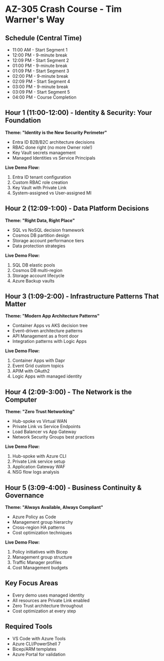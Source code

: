 # AZ-305 Crash Course - Tim Warner's Way

## Schedule (Central Time)
- 11:00 AM - Start Segment 1
- 12:00 PM - 9-minute break
- 12:09 PM - Start Segment 2
- 01:00 PM - 9-minute break
- 01:09 PM - Start Segment 3
- 02:00 PM - 9-minute break
- 02:09 PM - Start Segment 4
- 03:00 PM - 9-minute break
- 03:09 PM - Start Segment 5
- 04:00 PM - Course Completion

## Hour 1 (11:00-12:00) - Identity & Security: Your Foundation
**Theme: "Identity is the New Security Perimeter"**
- Entra ID B2B/B2C architecture decisions
- RBAC done right (no more Owner role!)
- Key Vault secrets management
- Managed Identities vs Service Principals

**Live Demo Flow:**
1. Entra ID tenant configuration
2. Custom RBAC role creation
3. Key Vault with Private Link
4. System-assigned vs User-assigned MI

## Hour 2 (12:09-1:00) - Data Platform Decisions
**Theme: "Right Data, Right Place"**
- SQL vs NoSQL decision framework
- Cosmos DB partition design
- Storage account performance tiers
- Data protection strategies

**Live Demo Flow:**
1. SQL DB elastic pools
2. Cosmos DB multi-region
3. Storage account lifecycle
4. Azure Backup vaults

## Hour 3 (1:09-2:00) - Infrastructure Patterns That Matter
**Theme: "Modern App Architecture Patterns"**
- Container Apps vs AKS decision tree
- Event-driven architecture patterns
- API Management as a front door
- Integration patterns with Logic Apps

**Live Demo Flow:**
1. Container Apps with Dapr
2. Event Grid custom topics
3. APIM with OAuth2
4. Logic Apps with managed identity

## Hour 4 (2:09-3:00) - The Network is the Computer
**Theme: "Zero Trust Networking"**
- Hub-spoke vs Virtual WAN
- Private Link vs Service Endpoints
- Load Balancer vs App Gateway
- Network Security Groups best practices

**Live Demo Flow:**
1. Hub-spoke with Azure CLI
2. Private Link service setup
3. Application Gateway WAF
4. NSG flow logs analysis

## Hour 5 (3:09-4:00) - Business Continuity & Governance
**Theme: "Always Available, Always Compliant"**
- Azure Policy as Code
- Management group hierarchy
- Cross-region HA patterns
- Cost optimization techniques

**Live Demo Flow:**
1. Policy initiatives with Bicep
2. Management group structure
3. Traffic Manager profiles
4. Cost Management budgets

## Key Focus Areas
- Every demo uses managed identity
- All resources are Private Link enabled
- Zero Trust architecture throughout
- Cost optimization at every step

## Required Tools
- VS Code with Azure Tools
- Azure CLI/PowerShell 7
- Bicep/ARM templates
- Azure Portal for validation
